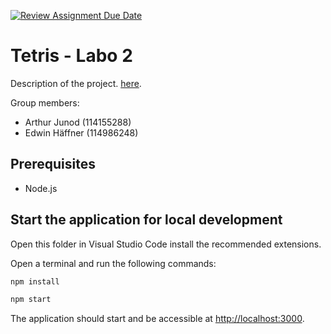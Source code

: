 [![Review Assignment Due Date](https://classroom.github.com/assets/deadline-readme-button-24ddc0f5d75046c5622901739e7c5dd533143b0c8e959d652212380cedb1ea36.svg)](https://classroom.github.com/a/Hcc7glqC)
# Tetris - Labo 2

Description of the project.
[here](https://web-classroom.github.io/labos/labo-3-tetris-2.html).

Group members:
- Arthur Junod (114155288)
- Edwin Häffner (114986248)

## Prerequisites

- Node.js

## Start the application for local development

Open this folder in Visual Studio Code install the recommended extensions.

Open a terminal and run the following commands:

```bash
npm install

npm start
```

The application should start and be accessible at <http://localhost:3000>.
